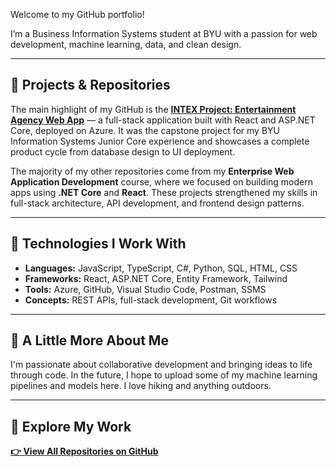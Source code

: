 Welcome to my GitHub portfolio!  

I’m a Business Information Systems student at BYU with a passion for web development, machine learning, data, and clean design.

---

## 📁 Projects & Repositories

The main highlight of my GitHub is the **[INTEX Project: Entertainment Agency Web App](https://github.com/mjpalmer13/Intex1_15)** — a full-stack application built with React and ASP.NET Core, deployed on Azure. It was the capstone project for my BYU Information Systems Junior Core experience and showcases a complete product cycle from database design to UI deployment.

The majority of my other repositories come from my **Enterprise Web Application Development** course, where we focused on building modern apps using **.NET Core** and **React**. These projects strengthened my skills in full-stack architecture, API development, and frontend design patterns.

---

## 🔧 Technologies I Work With

- **Languages:** JavaScript, TypeScript, C#, Python, SQL, HTML, CSS  
- **Frameworks:** React, ASP.NET Core, Entity Framework, Tailwind  
- **Tools:** Azure, GitHub, Visual Studio Code, Postman, SSMS  
- **Concepts:** REST APIs, full-stack development, Git workflows

---

## 🌴 A Little More About Me

I'm passionate about collaborative development and bringing ideas to life through code. In the future, I hope to upload some of my machine learning pipelines and models here. I love hiking and anything outdoors.

---

## 🔗 Explore My Work

[**👉 View All Repositories on GitHub**](https://github.com/Mjpalm13?tab=repositories)
